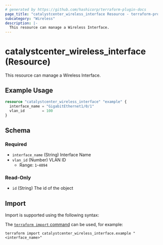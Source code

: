 ```yaml
---
# generated by https://github.com/hashicorp/terraform-plugin-docs
page_title: "catalystcenter_wireless_interface Resource - terraform-provider-catalystcenter"
subcategory: "Wireless"
description: |-
  This resource can manage a Wireless Interface.
---
```


# catalystcenter_wireless_interface (Resource)

This resource can manage a Wireless Interface.

## Example Usage

```terraform
resource "catalystcenter_wireless_interface" "example" {
  interface_name = "GigabitEthernet1/0/1"
  vlan_id        = 100
}
```

<!-- schema generated by tfplugindocs -->
## Schema

### Required

- `interface_name` (String) Interface Name
- `vlan_id` (Number) VLAN ID
  - Range: `1`-`4094`

### Read-Only

- `id` (String) The id of the object

## Import

Import is supported using the following syntax:

The [`terraform import` command](https://developer.hashicorp.com/terraform/cli/commands/import) can be used, for example:

```shell
terraform import catalystcenter_wireless_interface.example "<interface_name>"
```
